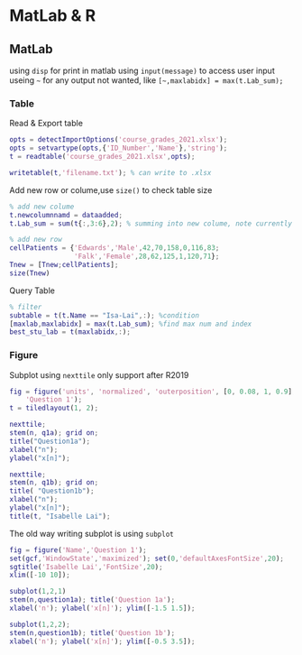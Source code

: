 # MatLab & R

## MatLab

using `disp` for print in matlab
using `input(message)` to access user input
useing `~` for any output not wanted, like `[~,maxlabidx] = max(t.Lab_sum); `

### Table
Read & Export table
```matlab
opts = detectImportOptions('course_grades_2021.xlsx');
opts = setvartype(opts,{'ID_Number','Name'},'string');
t = readtable('course_grades_2021.xlsx',opts);

writetable(t,'filename.txt'); % can write to .xlsx
```
Add new row or colume,use `size()` to check table size
```matlab
% add new colume
t.newcolumnnamd = dataadded;
t.Lab_sum = sum(t{:,3:6},2); % summing into new colume, note currently dont know why use 2 here. 2 is the dimention

% add new row
cellPatients = {'Edwards','Male',42,70,158,0,116,83;
                'Falk','Female',28,62,125,1,120,71};
Tnew = [Tnew;cellPatients];
size(Tnew)
```

Query Table
```matlab
% filter
subtable = t(t.Name == "Isa-Lai",:); %condition
[maxlab,maxlabidx] = max(t.Lab_sum); %find max num and index
best_stu_lab = t(maxlabidx,:);
```

### Figure
Subplot using `nexttile` only support after R2019
```matlab
fig = figure('units', 'normalized', 'outerposition', [0, 0.08, 1, 0.9], 'Name',...
    'Question 1');
t = tiledlayout(1, 2);

nexttile; 
stem(n, q1a); grid on;
title("Question1a"); 
xlabel("n"); 
ylabel("x[n]");

nexttile;
stem(n, q1b); grid on;
title( "Question1b"); 
xlabel("n"); 
ylabel("x[n]");
title(t, "Isabelle Lai");
```
The old way writing subplot is using `subplot`
```matlab
fig = figure('Name','Question 1');
set(gcf,'WindowState','maximized'); set(0,'defaultAxesFontSize',20);
sgtitle('Isabelle Lai','FontSize',20);
xlim([-10 10]);

subplot(1,2,1)
stem(n,question1a); title('Question 1a'); 
xlabel('n'); ylabel('x[n]'); ylim([-1.5 1.5]);

subplot(1,2,2);
stem(n,question1b); title('Question 1b');
xlabel('n'); ylabel('x[n]'); ylim([-0.5 3.5]);
```
